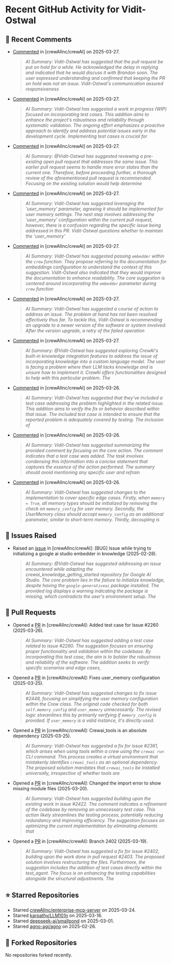 # Recent GitHub Activity for Vidit-Ostwal

## 💬 Recent Comments
- [Commented](https://github.com/crewAIInc/crewAI/pull/2469#issuecomment-2758263872) in [crewAIInc/crewAI] on 2025-03-27.
  > *AI Summary: Vidit-Ostwal has suggested that the pull request be put on hold for a while. He acknowledged the delay in replying and indicated that he would discuss it with Brandon soon. The user expressed understanding and confirmed that keeping the PR on hold was not an issue. Vidit-Ostwal's communication assured responsiveness*
- [Commented](https://github.com/crewAIInc/crewAI/pull/2469#issuecomment-2758238123) in [crewAIInc/crewAI] on 2025-03-27.
  > *AI Summary: Vidit-Ostwal has suggested a work in progress (WIP) focused on incorporating test cases. This addition aims to enhance the project's robustness and reliability through systematic validation. The ongoing effort emphasizes a proactive approach to identify and address potential issues early in the development cycle. Implementing test cases is crucial for*
- [Commented](https://github.com/crewAIInc/crewAI/pull/2388#issuecomment-2758061531) in [crewAIInc/crewAI] on 2025-03-27.
  > *AI Summary: @Vidit-Ostwal has suggested reviewing a pre-existing open pull request that addresses the same issue. This earlier pull request seems to handle more error states than the current one. Therefore, before proceeding further, a thorough review of the aforementioned pull request is recommended. Focusing on the existing solution would help determine*
- [Commented](https://github.com/crewAIInc/crewAI/pull/2469#issuecomment-2758037784) in [crewAIInc/crewAI] on 2025-03-27.
  > *AI Summary: Vidit-Ostwal has suggested leveraging the 'user_memory' parameter, agreeing it should be implemented for user memory settings. The next step involves addressing the 'user_memory' configuration within the current pull request, however, there is a confusion regarding the specific issue being addressed in this PR. Vidit-Ostwal questions whether to maintain the 'user_memory'*
- [Commented](https://github.com/crewAIInc/crewAI/issues/2333#issuecomment-2757935136) in [crewAIInc/crewAI] on 2025-03-27.
  > *AI Summary: Vidit-Ostwal has suggested passing `embedder` within the `crew` function. They propose referring to the documentation for embeddings configuration to understand the context of this suggestion. Vidit-Ostwal also indicated that they would improve the documentation to enhance readability. The core suggestion is centered around incorporating the `embedder` parameter during `crew` function*
- [Commented](https://github.com/crewAIInc/crewAI/issues/2333#issuecomment-2757811693) in [crewAIInc/crewAI] on 2025-03-27.
  > *AI Summary: Vidit-Ostwal has suggested a course of action to address an issue. The problem at hand has not been resolved effectively thus far. To tackle this, Vidit-Ostwal is recommending an upgrade to a newer version of the software or system involved. After the version upgrade, a retry of the failed operation*
- [Commented](https://github.com/crewAIInc/crewAI/issues/2333#issuecomment-2757797198) in [crewAIInc/crewAI] on 2025-03-27.
  > *AI Summary: @Vidit-Ostwal has suggested exploring CrewAI's built-in knowledge integration features to address the issue of incorporating knowledge into a custom language model. The user is facing a problem where their LLM lacks knowledge and is unsure how to implement it. CrewAI offers functionalities designed to help with this particular problem. The*
- [Commented](https://github.com/crewAIInc/crewAI/pull/2265#issuecomment-2755489862) in [crewAIInc/crewAI] on 2025-03-26.
  > *AI Summary: Vidit-Ostwal has suggested that they've included a test case addressing the problem highlighted in the related issue. This addition aims to verify the fix or behavior described within that issue. The included test case is intended to ensure that the reported problem is adequately covered by testing. The inclusion of*
- [Commented](https://github.com/crewAIInc/crewAI/pull/2484#issuecomment-2755469076) in [crewAIInc/crewAI] on 2025-03-26.
  > *AI Summary: Vidit-Ostwal has suggested summarizing the provided comment by focusing on the core action. The comment indicates that a test case was added. The task involves condensing this information into a concise statement that captures the essence of the action performed. The summary should avoid mentioning any specific user and refrain*
- [Commented](https://github.com/crewAIInc/crewAI/pull/2469#issuecomment-2755143504) in [crewAIInc/crewAI] on 2025-03-26.
  > *AI Summary: Vidit-Ostwal has suggested changes to the implementation to cover specific edge cases. Firstly, when `memory = True`, all memory types should be initialized by removing the check on `memory_config` for user memory. Secondly, the UserMemory class should accept `memory_config` as an additional parameter, similar to short-term memory. Thirdly, decoupling is*

## 🐛 Issues Raised
- Raised an [issue](https://github.com/crewAIInc/crewAI/issues/2255) in [crewAIInc/crewAI]: [BUG] Issue while trying to initializing a google ai studio embedder in knowledge (2025-02-28).
  > *AI Summary: @Vidit-Ostwal has suggested addressing an issue encountered while adapting the crewai_knowledge_getting_started repository for Google AI Studio. The core problem lies in the failure to initialize knowledge, despite having the `google-generativeai` package installed. The provided log displays a warning indicating the package is missing, which contradicts the user's environment setup. The*

## 🚀 Pull Requests
- Opened a [PR](https://github.com/crewAIInc/crewAI/pull/2484) in [crewAIInc/crewAI]: Added test case for Issue #2260 (2025-03-26).
  > *AI Summary: Vidit-Ostwal has suggested adding a test case related to issue #2260. The suggestion focuses on ensuring proper functionality and validation within the codebase. By incorporating this test case, the aim is to bolster the robustness and reliability of the software. The addition seeks to verify specific scenarios and edge cases,*
- Opened a [PR](https://github.com/crewAIInc/crewAI/pull/2469) in [crewAIInc/crewAI]: Fixes user_memory configuration (2025-03-25).
  > *AI Summary: Vidit-Ostwal has suggested changes to fix issue #2448, focusing on simplifying the user memory configuration within the Crew class. The original code checked for both `self.memory_config` and `user_memory` unnecessarily. The revised logic streamlines this by primarily verifying if `memory_config` is provided. If `user_memory` is a valid instance, it's directly used.*
- Opened a [PR](https://github.com/crewAIInc/crewAI/pull/2468) in [crewAIInc/crewAI]: Crewai_tools is an absolute dependency (2025-03-25).
  > *AI Summary: Vidit-Ostwal has suggested a fix for issue #2361, which arises when using tools within a crew using the `crewai run` CLI command. This process creates a virtual environment that mistakenly identifies `crewai_tools` as an optional dependency. The proposed solution mandates that `crewai_tools` be installed universally, irrespective of whether tools are*
- Opened a [PR](https://github.com/crewAIInc/crewAI/pull/2423) in [crewAIInc/crewAI]: Changed the import error to show missing module files (2025-03-20).
  > *AI Summary: Vidit-Ostwal has suggested building upon the existing work in issue #2422. The comment indicates a refinement of the codebase by removing an unnecessary test case. This action likely streamlines the testing process, potentially reducing redundancy and improving efficiency. The suggestion focuses on optimizing the current implementation by eliminating elements that*
- Opened a [PR](https://github.com/crewAIInc/crewAI/pull/2408) in [crewAIInc/crewAI]: Branch 2402 (2025-03-19).
  > *AI Summary: Vidit-Ostwal has suggested a fix for issue #2402, building upon the work done in pull request #2403. The proposed solution involves restructuring the files. Furthermore, the suggestion includes the addition of test cases directly within the test_agent. The focus is on enhancing the testing capabilities alongside the structural adjustments. The*

## ⭐ Starred Repositories
- Starred [crewAIInc/enterprise-mcp-server](https://github.com/crewAIInc/enterprise-mcp-server) on 2025-03-24.
- Starred [karpathy/LLM101n](https://github.com/karpathy/LLM101n) on 2025-03-16.
- Starred [deepseek-ai/smallpond](https://github.com/deepseek-ai/smallpond) on 2025-03-01.
- Starred [agno-agi/agno](https://github.com/agno-agi/agno) on 2025-02-26.

## 🍴 Forked Repositories
No repositories forked recently.
